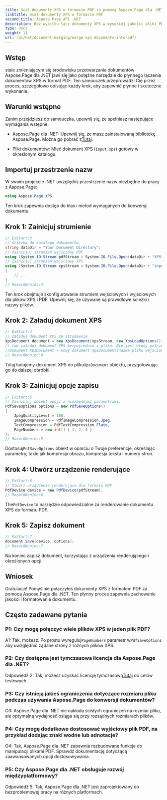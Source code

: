```yaml
---
title: Scal dokumenty XPS w formacie PDF za pomocą Aspose.Page dla .NET
linktitle: Scal dokumenty XPS w formacie PDF
second_title: Aspose.Page API .NET
description: Bez wysiłku łącz dokumenty XPS w wysokiej jakości pliki PDF za pomocą Aspose.Page dla .NET. Postępuj zgodnie z naszym przewodnikiem krok po kroku, aby uzyskać płynną konwersję dokumentów.
type: docs
weight: 11
url: /pl/net/document-merging/merge-xps-documents-into-pdf/
---
```

## Wstęp

stale zmieniającym się środowisku przetwarzania dokumentów Aspose.Page dla .NET jawi się jako potężne narzędzie do płynnego łączenia dokumentów XPS w format PDF. Ten samouczek przeprowadzi Cię przez proces, szczegółowo opisując każdy krok, aby zapewnić płynne i skuteczne wykonanie.

## Warunki wstępne

Zanim przejdziesz do samouczka, upewnij się, że spełniasz następujące wymagania wstępne:

-  Aspose.Page dla .NET: Upewnij się, że masz zainstalowaną bibliotekę Aspose.Page. Można go pobrać z[Tutaj](https://releases.aspose.com/page/net/).

- Pliki dokumentów: Mieć dokument XPS (`input.xps`) gotowy w określonym katalogu.

## Importuj przestrzenie nazw

W swoim projekcie .NET uwzględnij przestrzenie nazw niezbędne do pracy z Aspose.Page:

```csharp
using Aspose.Page.XPS;
```

Ten krok zapewnia dostęp do klas i metod wymaganych do konwersji dokumentu.

## Krok 1: Zainicjuj strumienie

```csharp
// ExStart:3
// Ścieżka do katalogu dokumentów.
string dataDir = "Your Document Directory";
// Zainicjuj strumień wyjściowy PDF
using (System.IO.Stream pdfStream = System.IO.File.Open(dataDir + "XPStoPDF_out.pdf", System.IO.FileMode.OpenOrCreate, System.IO.FileAccess.Write))
// Zainicjuj strumień wejściowy XPS
using (System.IO.Stream xpsStream = System.IO.File.Open(dataDir + "input.xps", System.IO.FileMode.Open))
{
    // ...
}
// RozwińKoniec:3
```

Ten krok obejmuje skonfigurowanie strumieni wejściowych i wyjściowych dla plików XPS i PDF. Upewnij się, że używane są prawidłowe ścieżki i nazwy plików.

## Krok 2: Załaduj dokument XPS

```csharp
// ExStart:4
// Załaduj dokument XPS ze strumienia
XpsDocument document = new XpsDocument(xpsStream, new XpsLoadOptions());
// lub załaduj dokument XPS bezpośrednio z pliku. Nie jest wtedy potrzebny żaden xpsStream.
//Dokument XpsDocument = nowy dokument XpsDocument(nazwa pliku wejściowego, nowa opcja XpsLoad());
// RozwińKoniec:4
```

 Tutaj ładujemy dokument XPS do pliku`XpsDocument` obiektu, przygotowując go do dalszej obróbki.

## Krok 3: Zainicjuj opcje zapisu

```csharp
// ExStart:5
// Zainicjuj obiekt opcji z niezbędnymi parametrami.
PdfSaveOptions options = new PdfSaveOptions()
{
    JpegQualityLevel = 100,
    ImageCompression = PdfImageCompression.Jpeg,
    TextCompression = PdfTextCompression.Flate,
    PageNumbers = new int[] { 1, 2, 6 }
};
// RozwińKoniec:5
```

 Dostosuj`PdfSaveOptions` obiekt w oparciu o Twoje preferencje, określając parametry, takie jak kompresja obrazu, kompresja tekstu i numery stron.

## Krok 4: Utwórz urządzenie renderujące

```csharp
// ExStart:6
// Utwórz urządzenie renderujące dla formatu PDF
PdfDevice device = new PdfDevice(pdfStream);
// RozwińKoniec:6
```

 The`PdfDevice` to narzędzie odpowiedzialne za renderowanie dokumentu XPS do formatu PDF.

## Krok 5: Zapisz dokument

```csharp
// ExStart:7
document.Save(device, options);
// RozwińKoniec:7
```

Na koniec zapisz dokument, korzystając z urządzenia renderującego i określonych opcji.

## Wniosek

Gratulacje! Pomyślnie połączyłeś dokumenty XPS z formatem PDF za pomocą Aspose.Page dla .NET. Ten płynny proces zapewnia zachowanie jakości i formatowania dokumentu.

## Często zadawane pytania

### P1: Czy mogę połączyć wiele plików XPS w jeden plik PDF?

 A1: Tak, możesz. Po prostu wyreguluj`PageNumbers` parametr w`PdfSaveOptions` aby uwzględnić żądane strony z różnych plików XPS.

### P2: Czy dostępna jest tymczasowa licencja dla Aspose.Page dla .NET?

 Odpowiedź 2: Tak, możesz uzyskać licencję tymczasową[Tutaj](https://purchase.aspose.com/temporary-license/) do celów testowych.

### P3: Czy istnieją jakieś ograniczenia dotyczące rozmiaru pliku podczas używania Aspose.Page do konwersji dokumentów?

O3: Aspose.Page dla .NET nie nakłada ścisłych ograniczeń na rozmiar pliku, ale optymalną wydajność osiąga się przy rozsądnych rozmiarach plików.

### P4: Czy mogę dodatkowo dostosować wyjściowy plik PDF, na przykład dodając znaki wodne lub adnotacje?

O4: Tak, Aspose.Page dla .NET zapewnia rozbudowane funkcje do manipulacji plikami PDF. Sprawdź dokumentację dotyczącą zaawansowanych opcji dostosowywania.

### P5: Czy Aspose.Page dla .NET obsługuje rozwój międzyplatformowy?

Odpowiedź 5: Tak, Aspose.Page dla .NET jest zaprojektowany do bezproblemowej pracy na różnych platformach.